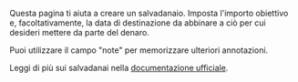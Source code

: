 Questa pagina ti aiuta a creare un salvadanaio. Imposta l'importo obiettivo e, facoltativamente, la data di destinazione da abbinare a ciò per cui desideri mettere da parte del denaro.

Puoi utilizzare il campo "note" per memorizzare ulteriori annotazioni.

Leggi di più sui salvadanai nella [documentazione ufficiale](https://firefly-iii.readthedocs.io/en/latest/advanced/piggies.html).